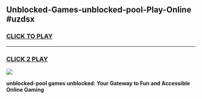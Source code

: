 
## Unblocked-Games-unblocked-pool-Play-Online #uzdsx
<h3>
<a href="https://news.freeplayer.one?title=unblocked-pool&ref=3">CLICK TO PLAY</a></h3>
<hr>

<h3>
<a href="https://news.freeplayer.one?title=unblocked-pool&ref=3">CLICK 2 PLAY</a>
  
</h3>

<a href="https://news.freeplayer.one?title=unblocked-pool&ref=3"><img src="https://clearcache.store/games.png"></a>


**unblocked-pool games unblocked: Your Gateway to Fun and Accessible Online Gaming**
